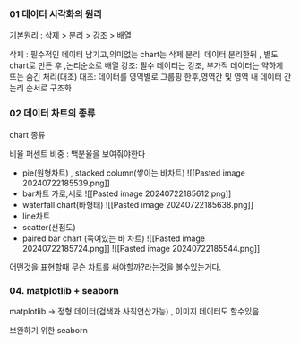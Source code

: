 
### 01 데이터 시각화의 원리

기본원리 : 삭제 > 분리 > 강조 > 배열


삭제 : 필수적인 데이터 남기고,의미없는 chart는 삭제
분리: 데이터 분리한뒤 , 별도 chart로 만든 후 ,논리순소로 배열
강조: 필수 데이터는 강조, 부가적 데이터는 약하게 또는 숨긴 처리(대조)
대조: 데이터를 영역별로 그룹핑 한후,영역간 및 영역 내 데이터 간 논리 순서로 구조화

### 02 데이터 차트의 종류

chart 종류


비율 퍼센트 비중 : 백분율을 보여줘야한다
- pie(원형차트) , stacked column(쌓이는 바차트)
![[Pasted image 20240722185539.png]]
- bar차트 가로,세로
![[Pasted image 20240722185612.png]]
- waterfall chart(바형태)
 ![[Pasted image 20240722185638.png]]
- line차트 
- scatter(선점도)
- paired bar chart (묶여있는 바 차트)
![[Pasted image 20240722185724.png]]
![[Pasted image 20240722185544.png]]

어떤것을 표현할때 무슨 차트를 써야할까?라는것을 볼수있는거다.

### 04. matplotlib + seaborn

matplotlib -> 정형 데이터(검색과 사칙연산가능) , 이미지 데이터도 할수있음


보완하기 위한 seaborn




